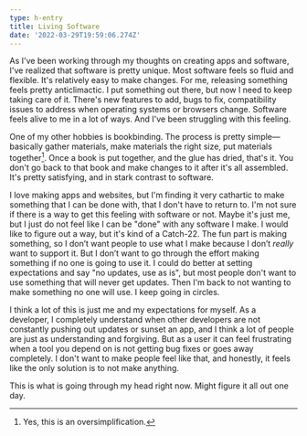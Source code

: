 ```yaml
---
type: h-entry
title: Living Software
date: '2022-03-29T19:59:06.274Z'
---
```

As I've been working through my thoughts on creating apps and software, I've realized that software is pretty unique. Most software feels so fluid and flexible. It's relatively easy to make changes. For me, releasing something feels pretty anticlimactic. I put something out there, but now I need to keep taking care of it. There's new features to add, bugs to fix, compatibility issues to address when operating systems or browsers change. Software feels alive to me in a lot of ways. And I've been struggling with this feeling.

One of my other hobbies is bookbinding. The process is pretty simple—basically gather materials, make materials the right size, put materials together[^1]. Once a book is put together, and the glue has dried, that's it. You don't go back to that book and make changes to it after it's all assembled. It's pretty satisfying, and in stark contrast to software.

I love making apps and websites, but I'm finding it very cathartic to make something that I can be done with, that I don't have to return to. I'm not sure if there is a way to get this feeling with software or not. Maybe it's just me, but I just do not feel like I can be "done" with any software I make. I would like to figure out a way, but it's kind of a Catch-22. The fun part is making something, so I don’t want people to use what I make because I don’t _really_ want to support it. But I don’t want to go through the effort making something if no one is going to use it. I could do better at setting expectations and say "no updates, use as is", but most people don't want to use something that will never get updates. Then I'm back to not wanting to make something no one will use. I keep going in circles.

I think a lot of this is just me and my expectations for myself. As a developer, I completely understand when other developers are not constantly pushing out updates or sunset an app, and I think a lot of people are just as understanding and forgiving. But as a user it can feel frustrating when a tool you depend on is not getting bug fixes or goes away completely. I don't want to make people feel like that, and honestly, it feels like the only solution is to not make anything.

This is what is going through my head right now. Might figure it all out one day.

[^1]: Yes, this is an oversimplification.

